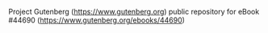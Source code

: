 Project Gutenberg (https://www.gutenberg.org) public repository for eBook #44690 (https://www.gutenberg.org/ebooks/44690)
